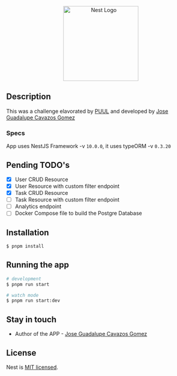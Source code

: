 <p align="center">
  <a href="http://nestjs.com/" target="blank"><img src="https://nestjs.com/img/logo-small.svg" width="200" alt="Nest Logo" /></a>
</p>

[circleci-image]: https://img.shields.io/circleci/build/github/nestjs/nest/master?token=abc123def456
[circleci-url]: https://circleci.com/gh/nestjs/nest

## Description

This was a challenge elavorated by [PUUL](https://www.puul.co/es) and developed by [Jose Guadalupe Cavazos Gomez](mailto:jgcavazos96@hotmail.com)

### Specs

App uses NestJS Framework -v `10.0.0`, it uses typeORM -v `0.3.20`

## Pending TODO's

- [x] User CRUD Resource 
- [x] User Resource with custom filter endpoint
- [x] Task CRUD Resource
- [ ] Task Resource with custom filter endpoint
- [ ] Analytics endpoint
- [ ] Docker Compose file to build the Postgre Database

## Installation

```bash
$ pnpm install
```

## Running the app

```bash
# development
$ pnpm run start

# watch mode
$ pnpm run start:dev
```

## Stay in touch

- Author of the APP - [Jose Guadalupe Cavazos Gomez](mailto:jgcavazos96@hotmail.com)

## License

Nest is [MIT licensed](LICENSE).
